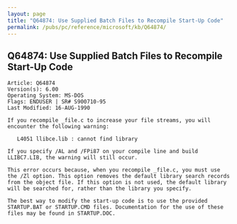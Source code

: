 ```yaml
---
layout: page
title: "Q64874: Use Supplied Batch Files to Recompile Start-Up Code"
permalink: /pubs/pc/reference/microsoft/kb/Q64874/
---
```


## Q64874: Use Supplied Batch Files to Recompile Start-Up Code

	Article: Q64874
	Version(s): 6.00
	Operating System: MS-DOS
	Flags: ENDUSER | SR# S900710-95
	Last Modified: 16-AUG-1990
	
	If you recompile _file.c to increase your file streams, you will
	encounter the following warning:
	
	   L4051 llibce.lib : cannot find library
	
	If you specify /AL and /FPi87 on your compile line and build
	LLIBC7.LIB, the warning will still occur.
	
	This error occurs because, when you recompile _file.c, you must use
	the /Zl option. This option removes the default library search records
	from the object file. If this option is not used, the default library
	will be searched for, rather than the library you specify.
	
	The best way to modify the start-up code is to use the provided
	STARTUP.BAT or STARTUP.CMD files. Documentation for the use of these
	files may be found in STARTUP.DOC.
